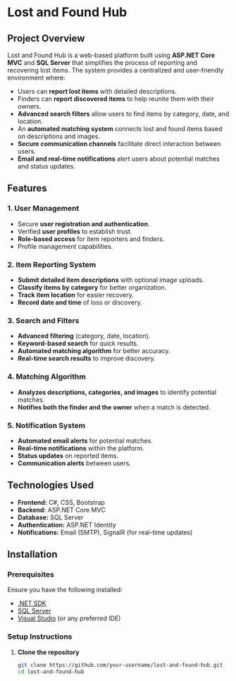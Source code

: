 # Lost and Found Hub

## Project Overview
Lost and Found Hub is a web-based platform built using **ASP.NET Core MVC** and **SQL Server** that simplifies the process of reporting and recovering lost items. The system provides a centralized and user-friendly environment where:

- Users can **report lost items** with detailed descriptions.
- Finders can **report discovered items** to help reunite them with their owners.
- **Advanced search filters** allow users to find items by category, date, and location.
- An **automated matching system** connects lost and found items based on descriptions and images.
- **Secure communication channels** facilitate direct interaction between users.
- **Email and real-time notifications** alert users about potential matches and status updates.

## Features

### 1. User Management
- Secure **user registration and authentication**.
- Verified **user profiles** to establish trust.
- **Role-based access** for item reporters and finders.
- Profile management capabilities.

### 2. Item Reporting System
- **Submit detailed item descriptions** with optional image uploads.
- **Classify items by category** for better organization.
- **Track item location** for easier recovery.
- **Record date and time** of loss or discovery.

### 3. Search and Filters
- **Advanced filtering** (category, date, location).
- **Keyword-based search** for quick results.
- **Automated matching algorithm** for better accuracy.
- **Real-time search results** to improve discovery.

### 4. Matching Algorithm
- **Analyzes descriptions, categories, and images** to identify potential matches.
- **Notifies both the finder and the owner** when a match is detected.

### 5. Notification System
- **Automated email alerts** for potential matches.
- **Real-time notifications** within the platform.
- **Status updates** on reported items.
- **Communication alerts** between users.

## Technologies Used
- **Frontend:** C#, CSS, Bootstrap  
- **Backend:** ASP.NET Core MVC  
- **Database:** SQL Server  
- **Authentication:** ASP.NET Identity  
- **Notifications:** Email (SMTP), SignalR (for real-time updates)  

## Installation

### Prerequisites
Ensure you have the following installed:
- [.NET SDK](https://dotnet.microsoft.com/download)
- [SQL Server](https://www.microsoft.com/en-us/sql-server/sql-server-downloads)
- [Visual Studio](https://visualstudio.microsoft.com/) (or any preferred IDE)

### Setup Instructions
1. **Clone the repository**  
   ```sh
   git clone https://github.com/your-username/lost-and-found-hub.git
   cd lost-and-found-hub
